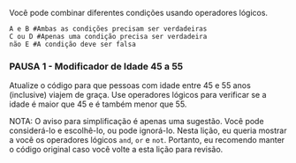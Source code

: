 Você pode combinar diferentes condições usando operadores lógicos.

```
A e B #Ambas as condições precisam ser verdadeiras
C ou D #Apenas uma condição precisa ser verdadeira
não E #A condição deve ser falsa

```

### PAUSA 1 - Modificador de Idade 45 a 55
Atualize o código para que pessoas com idade entre 45 e 55 anos (inclusive) viajem de graça.
Use operadores lógicos para verificar se a idade é maior que 45 e é também menor que 55.

NOTA: O aviso para simplificação é apenas uma sugestão. Você pode considerá-lo e escolhê-lo, ou pode ignorá-lo. Nesta lição, eu queria mostrar a você os operadores lógicos `and`, `or` e `not`. Portanto, eu recomendo manter o código original caso você volte a esta lição para revisão.